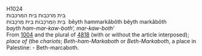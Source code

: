 <body>
  <p>H1024<br>  בּית מרכּבות    בּית המּרכּבות  <br> בֵּיתּ הַמַּרכָּבוֹת  בֵּיתּ מַרכָּבוֹת  ‎  bêyth hammarkâbôth  bêyth markâbôth  <br><i>bayth</i> <i>ham-mar-kaw-both‘,</i> <i>mar-kaw-both‘ </i><br>From <a href="h1004.htm">1004</a> and the plural of <a href="h4818.htm">4818</a> (with or without the article interposed); <i>place</i> <i>of</i> (the <i>chariots</i>; <i>Beth-ham-Markaboth</i> or <i>Beth-Markaboth</i>, a place in Palestine: - Beth-marcaboth.<br></p>
 </body>
